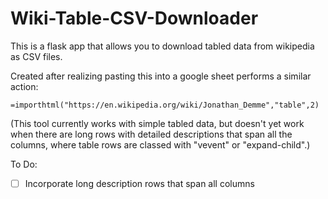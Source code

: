 # Wiki-Table-CSV-Downloader
This is a flask app that allows you to download tabled data from wikipedia as CSV files.

Created after realizing pasting this into a google sheet performs a similar action:

```
=importhtml("https://en.wikipedia.org/wiki/Jonathan_Demme","table",2)
```

(This tool currently works with simple tabled data, but doesn't yet work when there are long rows with detailed descriptions that span all the columns, where table rows are classed with "vevent" or "expand-child".)

To Do:

- [ ] Incorporate long description rows that span all columns
